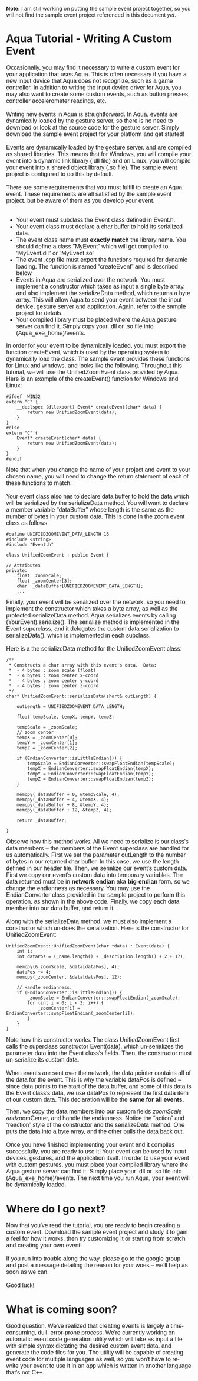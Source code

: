 **Note:** I am still working on putting the sample event project together, so you will not find the sample event project referenced in this document _yet_.

# Aqua Tutorial - Writing A Custom Event #
<font face='arial' size='3'>
Occasionally, you may find it necessary to write a custom event for your application that uses Aqua.  This is often necessary if you have a new input device that Aqua does not recognize, such as a game controller.  In addition to writing the input device driver for Aqua, you may also want to create some custom events, such as button presses, controller accelerometer readings, etc.<br>
<br>
Writing new events in Aqua is straightforward.  In Aqua, events are dynamically loaded by the gesture server, so there is no need to download or look at the source code for the gesture server.  Simply download the sample event project for your platform and get started!<br>
<br>
Events are dynamically loaded by the gesture server, and are compiled as shared libraries.  This means that for Windows, you will compile your event into a dynamic link library (.dll file) and on Linux, you will compile your event into a shared object library (.so file).  The sample event project is configured to do this by default.<br>
<br>
There are some requirements that you must fulfill to create an Aqua event.  These requirements are all satisfied by the sample event project, but be aware of them as you develop your event.<br>
<br>
<ul><li>Your event must subclass the Event class defined in Event.h.<br>
</li><li>Your event class must declare a char buffer to hold its serialized data.<br>
</li><li>The event class name must <b>exactly match</b> the library name.  You should define a class "MyEvent" which will get compiled to "MyEvent.dll" or "MyEvent.so"<br>
</li><li>The event .cpp file must export the functions required for dynamic loading.  The function is named “createEvent” and is described below.<br>
</li><li>Events in Aqua are serialized over the network.  You must implement a constructor which takes as input a single byte array, and also implement the serializeData method, which returns a byte array.  This will allow Aqua to send your event between the input device, gesture server and application.  Again, refer to the sample project for details.<br>
</li><li>Your compiled library must be placed where the Aqua gesture server can find it.  Simply copy your .dll or .so file into (Aqua_exe_home)/events.</li></ul>

In order for your event to be dynamically loaded, you must export the function createEvent, which is used by the operating system to dynamically load the class.  The sample event provides these functions for Linux and windows, and looks like the following.  Throughout this tutorial, we will use the UnifiedZoomEvent class provided by Aqua.  Here is an example of the createEvent() function for Windows and Linux:<br>
</font>
```
#ifdef _WIN32
extern "C" {
    __declspec (dllexport) Event* createEvent(char* data) {
        return new UnifiedZoomEvent(data);
    }
}
#else
extern "C" {
    Event* createEvent(char* data) {
        return new UnifiedZoomEvent(data);
    }
}
#endif
```

<font face='arial' size='3'>
Note that when you change the name of your project and event to your chosen name, you will need to change the return statement of each of these functions to match.<br>
<br>
Your event class also has to declare data buffer to hold the data which will be serialized by the serializeData method.  You will want to declare a member variable "dataBuffer" whose length is the same as the number of bytes in your custom data.  This is done in the zoom event class as follows:<br>
</font>

```
#define UNIFIEDZOOMEVENT_DATA_LENGTH 16
#include <string>
#include "Event.h"

class UnifiedZoomEvent : public Event {

// Attributes
private:
    float _zoomScale;
    float _zoomCenter[3];
    char  _dataBuffer[UNIFIEDZOOMEVENT_DATA_LENGTH];
    ...
```

<font face='arial' size='3'>
Finally, your event will be serialized over the network, so you need to implement the constructor which takes a byte array, as well as the protected serializeData method.  Aqua serializes events by calling (YourEvent).serialize().  The serialize method is implemented in the Event superclass, and it delegates the custom data serialization to serializeData(), which is implemented in each subclass.<br>
<br>
Here is a the serializeData method for the UnifiedZoomEvent class:<br>
</font>

```
/**
 * Constructs a char array with this event's data.  Data:
 *  - 4 bytes : zoom scale (float)
 *  - 4 bytes : zoom center x-coord
 *  - 4 bytes : zoom center y-coord
 *  - 4 bytes : zoom center z-coord
 */
char* UnifiedZoomEvent::serializeData(short& outLength) {
    
    outLength = UNIFIEDZOOMEVENT_DATA_LENGTH;
    
    float tempScale, tempX, tempY, tempZ;
	
    tempScale = _zoomScale;
    // zoom center
    tempX = _zoomCenter[0];
    tempY = _zoomCenter[1];
    tempZ = _zoomCenter[2];
    
    if (EndianConverter::isLittleEndian()) {
        tempScale = EndianConverter::swapFloatEndian(tempScale);
        tempX = EndianConverter::swapFloatEndian(tempX);
        tempY = EndianConverter::swapFloatEndian(tempY);
        tempZ = EndianConverter::swapFloatEndian(tempZ);
    }
    
    memcpy(_dataBuffer + 0, &tempScale, 4);
    memcpy(_dataBuffer + 4, &tempX, 4);
    memcpy(_dataBuffer + 8, &tempY, 4);
    memcpy(_dataBuffer + 12, &tempZ, 4);
    
    return _dataBuffer;

}
```

<font face='arial' size='3'>
Observe how this method works.  All we need to serialize is our class's data members – the members of the Event superclass are handled for us automatically.  First we set the parameter outLength to the number of bytes in our returned char buffer.  In this case, we use the length defined in our header file.  Then, we serialize our event's custom data.  First we copy our event's custom data into temporary variables.  The data returned must be in <b>network endian</b> aka <b>big-endian</b> form, so we change the endianness as necessary.  You may use the EndianConverter class provided in the sample project to perform this operation, as shown in the above code.  Finally, we copy each data member into our data buffer, and return it.<br>
<br>
Along with the serializeData method, we must also implement a constructor which un-does the serialization.  Here is the constructor for UnifiedZoomEvent:<br>
</font>

```
UnifiedZoomEvent::UnifiedZoomEvent(char *data) : Event(data) {
    int i;
    int dataPos = (_name.length() + _description.length() + 2 + 17);
    
    memcpy(&_zoomScale, &data[dataPos], 4);
    dataPos += 4;
    memcpy(_zoomCenter, &data[dataPos], 12);
    
    // Handle endianness.
    if (EndianConverter::isLittleEndian()) {
        _zoomScale = EndianConverter::swapFloatEndian(_zoomScale);
        for (int i = 0; i < 3; i++) {
            _zoomCenter[i] = EndianConverter::swapFloatEndian(_zoomCenter[i]);
        }
    }
}
```

<font face='arial' size='3'>
Note how this constructor works.  The class UnifiedZoomEvent first calls the superclass constructor Event(data), which un-serializes the parameter data into the Event class's fields.  Then, the constructor must un-serialize its custom data.<br>
<br>
When events are sent over the network, the data pointer contains all of the data for the event.  This is why the variable dataPos is defined – since data points to the start of the data buffer, and some of this data is the Event class's data, we use dataPos to represent the first data item of our custom data.  This declaration will be the <b>same for all events.</b>

Then, we copy the data members into our custom fields <i>zoomScale and</i>zoomCenter, and handle the endianness.  Notice the “action” and “reaction” style of the constructor and the serializeData method.  One puts the data into a byte array, and the other pulls the data back out.<br>
<br>
Once you have finished implementing your event and it compiles successfully, you are ready to use it!  Your event can be used by input devices, gestures, and the application itself.  In order to use your event with custom gestures, you must place your compiled library where the Aqua gesture server can find it.  Simply place your .dll or .so file into (Aqua_exe_home)/events.  The next time you run Aqua, your event will be dynamically loaded.<br>
</font>

# Where do I go next? #

<font face='arial' size='3'>
Now that you've read the tutorial, you are ready to begin creating a custom event.  Download the sample event project and study it to gain a feel for how it works, then try customizing it or starting from scratch and creating your own event!<br>
<br>
If you run into trouble along the way, please go to the google group and post a message detailing the reason for your woes – we'll help as soon as we can.<br>
<br>
Good luck!<br>
</font>

# What is coming soon? #
<font face='arial' size='3'>
Good question.  We've realized that creating events is largely a time-consuming, dull, error-prone process.  We're currently working on automatic event code generation utility which will take as input a file with simple syntax dictating the desired custom event data, and generate the code files for you.  The utility will be capable of creating event code for multiple languages as well, so you won't have to re-write your event to use it in an app which is written in another language that's not C++.<br>
</font>